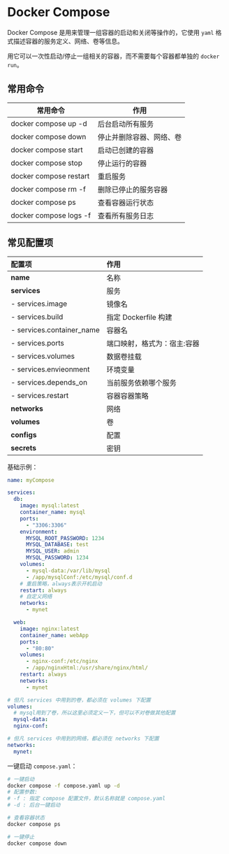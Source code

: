 # Docker Compose

Docker Compose 是用来管理一组容器的启动和关闭等操作的，它使用 `yaml` 格式描述容器的服务定义、网络、卷等信息。

用它可以一次性启动/停止一组相关的容器，而不需要每个容器都单独的 `docker run`。



## 常用命令

| 常用命令                      | 作用                     |
| ----------------------------- | ------------------------ |
| docker compose up -d          | 后台启动所有服务         |
| docker compose down           | 停止并删除容器、网络、卷 |
| docker compose start | 启动已创建的容器       |
| docker compose stop     | 停止运行的容器        |
| docker compose restart | 重启服务                 |
| docker compose rm -f   | 删除已停止的服务容器     |
| docker compose ps             | 查看容器运行状态         |
| docker compose logs -f        | 查看所有服务日志         |



## 常见配置项

| 配置项                    | 作用                        |
| :------------------------ | :-------------------------- |
| **name**                  | 名称                        |
| **services**              | 服务                        |
| - services.image          | 镜像名                      |
| - services.build          | 指定 Dockerfile 构建        |
| - services.container_name | 容器名                      |
| - services.ports          | 端口映射，格式为：宿主:容器 |
| - services.volumes        | 数据卷挂载                  |
| - services.envieonment    | 环境变量                    |
| - services.depends_on     | 当前服务依赖哪个服务        |
| - services.restart        | 容器容器策略                |
| **networks**              | 网络                        |
| **volumes**               | 卷                          |
| **configs**               | 配置                        |
| **secrets**               | 密钥                        |

基础示例：

```yaml [compose.yaml]
name: myCompose

services:
  db:
    image: mysql:latest
    container_name: mysql
    ports:
      - "3306:3306"
    environment:
      MYSQL_ROOT_PASSWORD: 1234
      MYSQL_DATABASE: test
      MYSQL_USER: admin
      MYSQL_PASSWORD: 1234
    volumes:
      - mysql-data:/var/lib/mysql
      - /app/mysqlConf:/etc/mysql/conf.d
    # 重启策略，always表示开机启动
    restart: always
    # 自定义网络
    networks:
      - mynet

  web:
    image: nginx:latest
    container_name: webApp
    ports:
      - "80:80"
    volumes:
      - nginx-conf:/etc/nginx
      - /app/nginxHtml:/usr/share/nginx/html/
    restart: always
    networks:
      - mynet

# 但凡 services 中用到的卷，都必须在 volumes 下配置
volumes:
  # mysql用到了卷，所以这里必须定义一下，但可以不对卷做其他配置
  mysql-data:
  nginx-conf:

# 但凡 services 中用到的网络，都必须在 networks 下配置
networks:
  mynet:
```

一键启动 `compose.yaml`：

```bash
# 一键启动
docker compose -f compose.yaml up -d
# 配置参数:
# -f : 指定 compose 配置文件，默认名称就是 compose.yaml
# -d : 后台一键启动

# 查看容器状态
docker compose ps

# 一键停止
docker compose down
```
